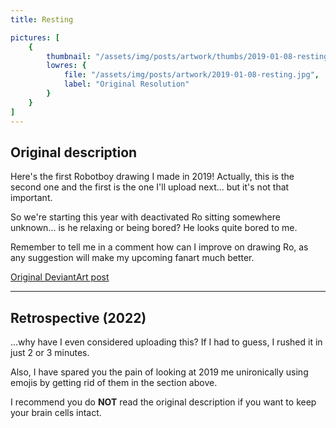 ```yaml
---
title: Resting

pictures: [
	{
		thumbnail: "/assets/img/posts/artwork/thumbs/2019-01-08-resting.jpg",
		lowres: {
			file: "/assets/img/posts/artwork/2019-01-08-resting.jpg",
			label: "Original Resolution"
		}
	}
]
---
```

## Original description
Here's the first Robotboy drawing I made in 2019! Actually, this is the second one and the first is the one I'll upload next... but it's not that important.

So we're starting this year with deactivated Ro sitting somewhere unknown... is he relaxing or being bored? He looks quite bored to me.

Remember to tell me in a comment how can I improve on drawing Ro, as any suggestion will make my upcoming fanart much better. 

[Original DeviantArt post](https://www.deviantart.com/phantomdoom741/art/Resting-780309490)

---

## Retrospective (2022)
...why have I even considered uploading this? If I had to guess, I rushed it in just 2 or 3 minutes.

Also, I have spared you the pain of looking at 2019 me unironically using emojis by getting rid of them in the section above.

I recommend you do **NOT** read the original description if you want to keep your brain cells intact.
